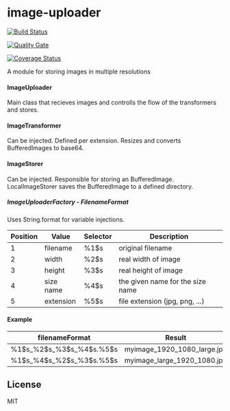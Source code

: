 # image-uploader
[![Build Status](https://travis-ci.org/Avexis/image-uploader.svg?branch=master)](https://travis-ci.org/Avexis/image-uploader)

[![Quality Gate](https://sonarcloud.io/api/badges/gate?key=avexis-image-uploader)](https://sonarcloud.io/dashboard/index/avexis-image-uploader)

[![Coverage Status](https://coveralls.io/repos/github/Avexis/image-uploader/badge.svg?branch=master)](https://coveralls.io/github/Avexis/image-uploader?branch=master)

A module for storing images in multiple resolutions

#### ImageUploader

Main class that recieves images and controlls the flow of the transformers and stores.

#### ImageTransformer

Can be injected.
Defined per extension. Resizes and converts BufferedImages to base64.

#### ImageStorer

Can be injected.
Responsible for storing an BufferedImage. LocalImageStorer saves the BufferedImage to a defined directory.

##### ImageUploaderFactory - FilenameFormat
Uses String.format for variable injections.<br/>

Position | Value | Selector | Description
--- | --- | --- | ---
1 | filename | %1$s | original filename
2 | width | %2$s | real width of image
3 | height | %3$s | real height of image
4 | size name | %4$s | the given name for the size name
5 | extension | %5$s | file extension (jpg, png, ...)

#### Example

filenameFormat | Result
--- | ---
%1$s_%2$s_%3$s_%4$s.%5$s | myimage_1920_1080_large.jpg
%1$s_%4$s_%2$s_%3$s.%5$s | myimage_large_1920_1080.jpg

## License
MIT
